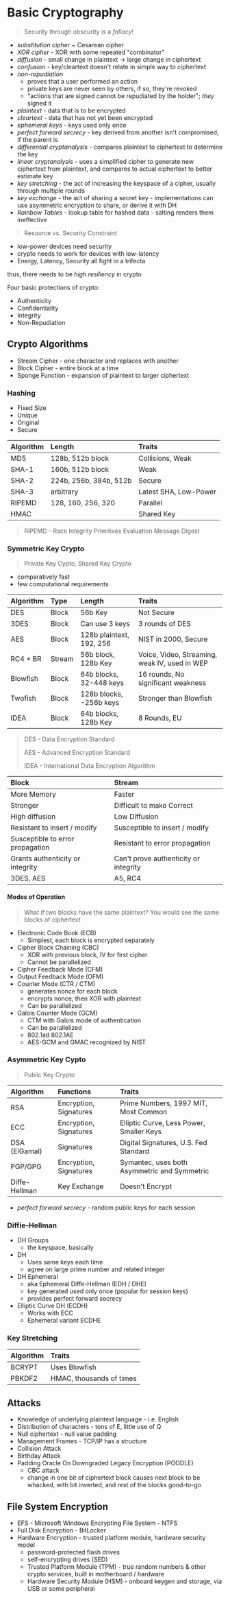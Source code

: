 Basic Cryptography
======================

> Security through obscurity is a _fallacy_!

- _substitution cipher_ ~ Cesarean cipher
- _XOR cipher_ - XOR with some repeated "combinator"
- _diffusion_ - small change in plaintext → large change in ciphertext
- _confusion_ - key/cleartext doesn't relate in simple way to ciphertext
- _non-repudiation_
  - proves that a user performed an action
  - private keys are never seen by others, if so, they're revoked
  - "actions that are signed cannot be repudiated by the holder"; _they_ signed it
- _plaintext_ - data that is to be encrypted
- _cleartext_ - data that has not yet been encrypted
- _ephemeral keys_ - keys used only once
- _perfect forward secrecy_ - key derived from another isn't compromised, if the parent is
- _differential cryptanalysis_ - compares plaintext to ciphertext to determine the key
- _linear cryptanalysis_ - uses a simplified cipher to generate new ciphertext from plaintext, and compares to actual ciphertext to better estimate key
- _key stretching_ - the act of increasing the keyspace of a cipher, usually through multiple rounds
- _key exchange_ - the act of sharing a secret key - implementations can use asymmetric encryption to share, or derive it with DH
- _Rainbow Tables_ - lookup table for hashed data - salting renders them ineffective

> Resource vs. Security Constraint

- low-power devices need security
- crypto needs to work for devices with low-latency
- Energy, Latency, Security all fight in a trifecta

thus, there needs to be _high resiliency_ in crypto

Four basic protections of crypto:

- Authenticity
- Confidentiality
- Integrity
- Non-Repudiation

## Crypto Algorithms

- Stream Cipher - one character and replaces with another
- Block Cipher - entire block at a time
- Sponge Function - expansion of plaintext to larger ciphertext

### Hashing

- Fixed Size
- Unique
- Original
- Secure

| Algorithm   | Length                            | Traits                |
| :---------- | :------------                     | :-------------------- |
| MD5         | 128b, 512b block                  | Collisions, Weak      |
| SHA-1       | 160b, 512b block                  | Weak                  |
| SHA-2       | 224b, 256b, 384b, 512b            | Secure                |
| SHA-3       | arbitrary                         | Latest SHA, Low-Power |
| RIPEMD      | 128, 160, 256, 320                | Parallel              |
| HMAC        |                                   | Shared Key            |

> RIPEMD - Race Integrity Primitives Evaluation Message Digest

### Symmetric Key Crypto

> Private Key Cypto, Shared Key Crypto

- comparatively fast
- few computational requirements

| Algorithm | Type   | Length                   | Traits                  |
| :-------- | :----- | :----------------------  | :---------------------- |
| DES       | Block  | 56b Key                  | Not Secure              |
| 3DES      | Block  | Can use 3 keys           | 3 rounds of DES         |
| AES       | Block  | 128b plaintext, 192, 256 | NIST in 2000, Secure    |
| RC4 + BR  | Stream | 56b block, 128b Key      | Voice, Video, Streaming, weak IV, used in WEP |
| Blowfish  | Block  | 64b blocks, 32-448 keys  | 16 rounds, No significant weakness |
| Twofish   | Block  | 128b blocks, -256b keys  | Stronger than Blowfish  |
| IDEA      | Block  | 64b blocks, 128b Key     | 8 Rounds, EU            |

> DES - Data Encryption Standard
>
> AES - Advanced Encryption Standard
>
> IDEA - International Data Encryption Algorithm

| Block                            | Stream                                |
| :------------------------------- | :------------------------------------ |
| More Memory                      | Faster                                |
| Stronger                         | Difficult to make Correct             |
| High diffusion                   | Low Diffusion                         |
| Resistant to insert / modify     | Susceptible to insert / modify        |
| Susceptible to error propagation | Resistant to error propagation        |
| Grants authenticity or integrity | Can't prove authenticity or integrity |
| 3DES, AES                        | A5, RC4                               |

#### Modes of Operation

> What if two blocks have the same plaintext? You would see the same blocks of ciphertext

- Electronic Code Book (ECB)
  - Simplest, each block is encrypted separately
- Cipher Block Chaining (CBC)
  - XOR with previous block, IV for first cipher
  - Cannot be parallelized
- Cipher Feedback Mode (CFM)
- Output Feedback Mode (OFM)
- Counter Mode (CTR / CTM)
  - generates nonce for each block
  - encrypts nonce, then XOR with plaintext
  - Can be parallelized
- Galois Counter Mode (GCM)
  - CTM with Galois mode of authentication
  - Can be parallelized
  - 802.1ad 802.1AE
  - AES-GCM and GMAC recognized by NIST

### Asymmetric Key Cypto

> Public Key Crypto

| Algorithm     | Functions              | Traits                                   |
| :--------     | :--------              | :--------------------------------------- |
| RSA           | Encryption, Signatures | Prime Numbers, 1997 MIT, Most Common     |
| ECC           | Encryption, Signatures | Elliptic Curve, Less Power, Smaller Keys |
| DSA (ElGamal) | Signatures             | Digital Signatures, U.S. Fed Standard    |
| PGP/GPG       | Encryption, Signatures | Symantec, uses both Asymmetric and Symmetric   |
| Diffe-Hellman | Key Exchange           | Doesn't Encrypt                          |

- _perfect forward secrecy_ - random public keys for each session

### Diffie-Hellman

- DH Groups
  - the keyspace, basically
- DH
  - Uses same keys each time
  - agree on large prime number and related integer
- DH Ephemeral
  - aka Ephemeral Diffe-Hellman (EDH / DHE)
  - key generated used only once (popular for session keys)
  - provides perfect forward secrecy
- Elliptic Curve DH (ECDH)
  - Works with ECC
  - Ephemeral variant ECDHE

### Key Stretching

| Algorithm | Traits        |
| :-------- | :------------ |
| BCRYPT    | Uses Blowfish |
| PBKDF2    | HMAC, thousands of times |

## Attacks

- Knowledge of underlying plaintext language - i.e. English
- Distribution of characters - tons of E, little use of Q
- Null ciphertext - null value padding
- Management Frames - TCP/IP has a structure
- Collision Attack
- Birthday Attack
- Padding Oracle On Downgraded Legacy Encryption (POODLE)
  - CBC attack
  - change in one bit of ciphertext block causes next block to be whacked, with bit inverted, and rest of the blocks good-to-go

## File System Encryption

- EFS - Microsoft Windows Encrypting File System - NTFS
- Full Disk Encryption - BitLocker
- Hardware Encryption - trusted platform module, hardware security model
  - password-protected flash drives
  - self-encrypting drives (SED)
  - Trusted Platform Module (TPM) - true random numbers & other crypto services, built in motherboard / hardware
  - Hardware Security Module (HSM) - onboard keygen and storage, via USB or some peripheral
